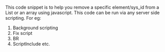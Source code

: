 This code snippet is to help you remove a specific element/sys_id from a List or an array using javascript. This code can be run via any server side scripting.
For eg:
1. Background scripting
2. Fix script
3. BR
4. ScriptInclude etc.
